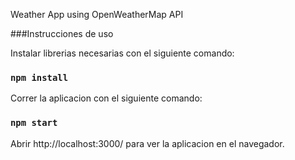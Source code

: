 Weather App using OpenWeatherMap API

###Instrucciones de uso

Instalar librerias necesarias con el siguiente comando:

### `npm install`

Correr la aplicacion con el siguiente comando:

### `npm start`

Abrir http://localhost:3000/ para ver la aplicacion en el navegador.
